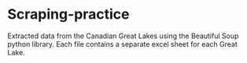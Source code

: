 # Scraping-practice

Extracted data from the Canadian Great Lakes using the Beautiful Soup python library. Each file contains a separate excel sheet for each Great Lake. 
